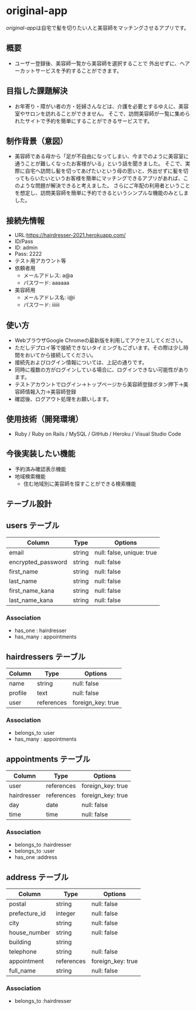 # original-app

*original-app*は自宅で髪を切りたい人と美容師をマッチングさせるアプリです。

## 概要

* ユーザー登録後、美容師一覧から美容師を選択することで  外出せずに、ヘアーカットサービスを予約することができます。

## 目指した課題解決

* お年寄り・障がい者の方・妊婦さんなどは、介護を必要とするゆえに、美容室やサロンを訪れることができません。  そこで、訪問美容師が一覧に集められたサイトで予約を簡単にすることができるサービスです。

## 制作背景（意図）

* 美容師である母から「足が不自由になってしまい、今までのように美容室に通うことが難しくなったお客様がいる」という話を聞きました。  そこで、実際に自宅へ訪問し髪を切ってあげたいという母の思いと、外出せずに髪を切ってもらいたいというお客様を簡単にマッチングできるアプリがあれば、このような問題が解決できると考えました。  さらにご年配の利用者ということを想定し、訪問美容師を簡単に予約できるというシンプルな機能のみとしました。

## 接続先情報

* URL:https://hairdresser-2021.herokuapp.com/
* ID/Pass
 * ID: admin
 * Pass: 2222
* テスト用アカウント等
 * 依頼者用
   * メールアドレス: a@a
   * パスワード: aaaaaa
 * 美容師用
   * メールアドレス名: i@i
   * パスワード: iiiiii

## 使い方

* WebブラウザGoogle Chromeの最新版を利用してアクセスしてください。
 * ただしデプロイ等で接続できないタイミングもございます。その際は少し時間をおいてから接続してください。
* 接続先およびログイン情報については、上記の通りです。
* 同時に複数の方がログインしている場合に、ログインできない可能性があります。
* テストアカウントでログイン→トップページから美容師登録ボタン押下→美容師情報入力→美容師登録
* 確認後、ログアウト処理をお願いします。

## 使用技術（開発環境）

* Ruby / Ruby on Rails / MySQL / GitHub / Heroku / Visual Studio Code 

## 今後実装したい機能

* 予約済み確認表示機能
* 地域検索機能
  * 住む地域別に美容師を探すことができる検索機能

## テーブル設計

## users テーブル

| Column             | Type   | Options                   |
| ------------------ | ------ | ------------------------- |
| email              | string | null: false, unique: true |
| encrypted_password | string | null: false               |
| first_name         | string | null: false               |
| last_name          | string | null: false               |
| first_name_kana    | string | null: false               |
| last_name_kana     | string | null: false               |

### Association

- has_one : hairdresser
- has_many : appointments

## hairdressers テーブル

| Column     | Type       | Options           |
| --------   | ---------- | ----------------- |
| name       | string     | null: false       |
| profile    | text       | null: false       |
| user       | references | foreign_key: true |

### Association

- belongs_to :user
- has_many : appointments

## appointments テーブル

| Column      | Type       | Options           |
| ----------- | ---------- | ----------------- |
| user        | references | foreign_key: true |
| hairdresser | references | foreign_key: true |
| day         | date       | null: false       |
| time        | time       | null: false       |

### Association

- belongs_to :hairdresser
- belongs_to :user
- has_one :address
## address テーブル

| Column        | Type       | Options           |
| ------------- | ---------- | ----------------- |
| postal        | string     | null: false       |
| prefecture_id | integer    | null: false       |
| city          | string     | null: false       |
| house_number  | string     | null: false       |
| building      | string     |                   |
| telephone     | string     | null: false       |
| appointment   | references | foreign_key: true |
| full_name     | string     | null: false       |

### Association

- belongs_to :hairdresser
